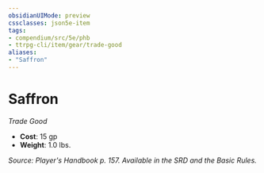 ```yaml
---
obsidianUIMode: preview
cssclasses: json5e-item
tags:
- compendium/src/5e/phb
- ttrpg-cli/item/gear/trade-good
aliases: 
- "Saffron"
---
```

# Saffron
*Trade Good*  

- **Cost**: 15 gp
- **Weight**: 1.0 lbs.

*Source: Player's Handbook p. 157. Available in the SRD and the Basic Rules.*